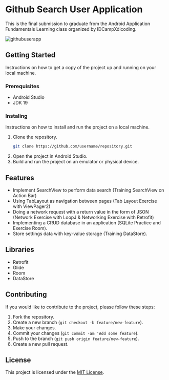 # Github Search User Application

This is the final submission to graduate from the Android Application Fundamentals Learning class organized by IDCampXdicoding.

![githubuserapp](https://user-images.githubusercontent.com/108212568/220532440-55d5e947-d21f-4663-b5df-e3425ada85c0.jpg)

## Getting Started
Instructions on how to get a copy of the project up and running on your local machine.

### Prerequisites
- Android Studio
- JDK 19

### Instaling
Instructions on how to install and run the project on a local machine.

1. Clone the repository. 
    ```bash
    git clone https://github.com/username/repository.git
    ```
2. Open the project in Android Studio.
3. Build and run the project on an emulator or physical device.

## Features
- Implement SearchView to perform data search (Training SearchView on Action Bar)
- Using TabLayout as navigation between pages (Tab Layout Exercise with ViewPager2)
- Doing a network request with a return value in the form of JSON (Network Exercise with LoopJ & Networking Exercise with Retrofit)
- Implementing a CRUD database in an application (SQLite Practice and Exercise Room).
- Store settings data with key-value storage (Training DataStore).

## Libraries
- Retrofit
- Glide
- Room
- DataStore

## Contributing
If you would like to contribute to the project, please follow these steps:
1. Fork the repository.
2. Create a new branch (`git checkout -b feature/new-feature`).
3. Make your changes.
4. Commit your changes (`git commit -am 'Add some feature`).
5. Push to the branch (`git push origin feature/new-feature`).
6. Create a new pull request.

## License
This project is licensed under the <a href="https://opensource.org/licenses/MIT">MIT License</a>.
